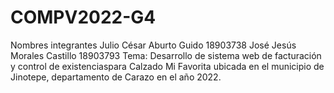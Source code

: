 # COMPV2022-G4
Nombres integrantes Julio César Aburto Guido 18903738  José Jesús Morales Castillo 18903793  Tema:  Desarrollo de sistema web de facturación y control de  existenciaspara Calzado Mi Favorita ubicada en el municipio de Jinotepe, departamento de Carazo en el año 2022.
